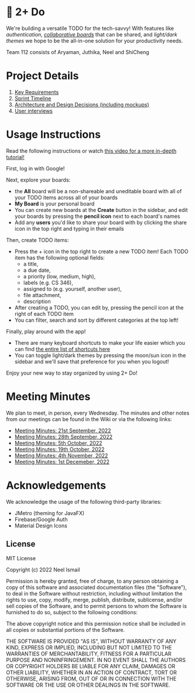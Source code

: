# :pencil: 2+ Do

We're building a versatile TODO for the tech-savvy! With features like _authentication_, <ins>_collaborative boards_</ins> that can be shared, and _light/dark themes_ we hope to be the all-in-one solution for your productivity needs.

Team 112 consists of Aryaman, Juthika, Neel and ShiCheng
# Project Details

1. [Key Requirements](https://git.uwaterloo.ca/n7ismail/cs-346-project/-/wikis/Releases)
2. [Sprint Timeline](https://git.uwaterloo.ca/n7ismail/cs-346-project/-/wikis/%E2%8F%B0-Sprint-Timeline)
3. [Architecture and Design Decisions (including mockups)](https://git.uwaterloo.ca/n7ismail/cs-346-project/-/wikis/%E2%9A%99%EF%B8%8F-Architecture-and-Design)
4. [User interviews](https://git.uwaterloo.ca/n7ismail/cs-346-project/-/wikis/%F0%9F%8E%99-User-Interviews/Affinity-Diagram)

# Usage Instructions

Read the following instructions or watch [this video for a more in-depth tutorial!](https://youtu.be/c8r6m0PbizQ) 

First, log in with Google!

Next, explore your boards:

* the **All** board will be a non-shareable and uneditable board with all of your TODO items across all of your boards
* **My Board** is your personal board
* You can create new boards at the **Create** button in the sidebar, and edit your boards by pressing the **pencil icon** next to each board's names
* Add any **users** you'd like to share your board with by clicking the share icon in the top right and typing in their emails

Then, create TODO items:

* Press the + icon in the top right to create a new TODO item! Each TODO item has the following optional fields:
  * a title,
  * a due date,
  * a priority (low, medium, high),
  * labels (e.g. CS 346),
  * assigned to (e.g. yourself, another user),
  * file attachment,
  * description
* After creating a TODO, you can edit by, pressing the pencil icon at the right of each TODO item
* You can filter, search and sort by different categories at the top left!

Finally, play around with the app!

* There are many keyboard shortcuts to make your life easier which you can find [the entire list of shortcuts here](https://gitlab.uwaterloo.ca/n7ismail/cs-346-project/-/wikis/Keyboard-Shortcuts)
* You can toggle light/dark themes by pressing the moon/sun icon in the sidebar and we'll save that preference for you when you logout!

Enjoy your new way to stay organized by using 2+ Do!

# Meeting Minutes

We plan to meet, in person, every Wednesday. The minutes and other notes from our meetings can be found in the Wiki or via the following links:

- [Meeting Minutes: 21st September, 2022](https://git.uwaterloo.ca/n7ismail/cs-346-project/-/wikis/%F0%9F%97%93-Meeting-Minutes/21st-September-2022-at-10:30am)
- [Meeting Minutes: 28th September, 2022](https://git.uwaterloo.ca/n7ismail/cs-346-project/-/wikis/%F0%9F%97%93-Meeting-Minutes/28th-September-2022-at-3:00pm)
- [Meeting Minutes: 5th October, 2022](https://git.uwaterloo.ca/n7ismail/cs-346-project/-/wikis/%F0%9F%97%93-Meeting-Minutes/5th-October-2022-at-3:00-pm)
- [Meeting Minutes: 19th October, 2022](https://git.uwaterloo.ca/n7ismail/cs-346-project/-/wikis/%F0%9F%97%93-Meeting-Minutes/19th-October-2022-at-2:30-pm)
- [Meeting Minutes: 4th November, 2022](https://git.uwaterloo.ca/n7ismail/cs-346-project/-/wikis/%F0%9F%97%93-Meeting-Minutes/4th-November-2022-at-4:00-pm)
- [Meeting Minutes: 1st Decemeber, 2022](https://gitlab.uwaterloo.ca/n7ismail/cs-346-project/-/wikis/%F0%9F%97%93-Meeting-Minutes/1st-December-2022-at-4:00-pm)

# Acknowledgements

We acknowledge the usage of the following third-party libraries:

* JMetro (theming for JavaFX)
* Firebase/Google Auth
* Material Design Icons

## License
MIT License

Copyright (c) 2022 Neel Ismail

Permission is hereby granted, free of charge, to any person obtaining a copy
of this software and associated documentation files (the "Software"), to deal
in the Software without restriction, including without limitation the rights
to use, copy, modify, merge, publish, distribute, sublicense, and/or sell
copies of the Software, and to permit persons to whom the Software is
furnished to do so, subject to the following conditions:

The above copyright notice and this permission notice shall be included in all
copies or substantial portions of the Software.

THE SOFTWARE IS PROVIDED "AS IS", WITHOUT WARRANTY OF ANY KIND, EXPRESS OR
IMPLIED, INCLUDING BUT NOT LIMITED TO THE WARRANTIES OF MERCHANTABILITY,
FITNESS FOR A PARTICULAR PURPOSE AND NONINFRINGEMENT. IN NO EVENT SHALL THE
AUTHORS OR COPYRIGHT HOLDERS BE LIABLE FOR ANY CLAIM, DAMAGES OR OTHER
LIABILITY, WHETHER IN AN ACTION OF CONTRACT, TORT OR OTHERWISE, ARISING FROM,
OUT OF OR IN CONNECTION WITH THE SOFTWARE OR THE USE OR OTHER DEALINGS IN THE
SOFTWARE.

